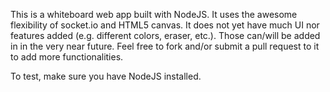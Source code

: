 This is a whiteboard web app built with NodeJS.  It uses the awesome flexibility of socket.io and HTML5 canvas.  It does not yet have much UI nor features added (e.g. different colors,
eraser, etc.).  Those can/will be added in in the very near future.  Feel free to fork and/or submit a pull request to it to add more functionalities.

To test, make sure you have NodeJS installed.